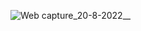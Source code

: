 
![Web capture_20-8-2022__](https://user-images.githubusercontent.com/54022120/185739164-a0f431bc-f48f-4d6c-8cd6-e0807d6e06fd.jpeg)
